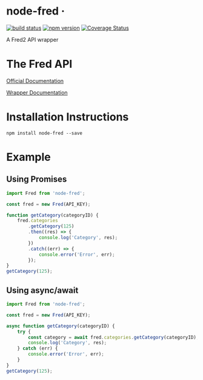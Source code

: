 # node-fred &middot;

[![build status](https://github.com/pastorsj/node-fred/actions/workflows/node.js.yml/badge.svg)](https://github.com/pastorsj/node-fred/actions)
[![npm version](https://img.shields.io/npm/v/node-fred.svg?style=flat)](https://www.npmjs.com/package/node-fred)
[![Coverage Status](https://coveralls.io/repos/github/pastorsj/node-fred/badge.svg?branch=master)](https://coveralls.io/github/pastorsj/node-fred?branch=master)

A Fred2 API wrapper

# The Fred API

[Official Documentation](https://research.stlouisfed.org/docs/api/fred/)

[Wrapper Documentation](https://pastorsj.github.io/node-fred-api/)

# Installation Instructions

```
npm install node-fred --save
```

# Example

## Using Promises

```javascript
import Fred from 'node-fred';

const fred = new Fred(API_KEY);

function getCategory(categoryID) {
    fred.categories
        .getCategory(125)
        .then((res) => {
            console.log('Category', res);
        })
        .catch((err) => {
            console.error('Error', err);
        });
}
getCategory(125);
```

## Using async/await

```javascript
import Fred from 'node-fred';

const fred = new Fred(API_KEY);

async function getCategory(categoryID) {
    try {
        const category = await fred.categories.getCategory(categoryID);
        console.log('Category', res);
    } catch (err) {
        console.error('Error', err);
    }
}
getCategory(125);
```
